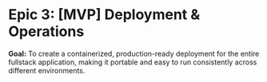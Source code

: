 # Epic 3: [MVP] Deployment & Operations

**Goal:** To create a containerized, production-ready deployment for the entire fullstack
application, making it portable and easy to run consistently across different environments.
